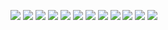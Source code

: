 ![](https://veritas-lux.github.io/emp/emp1.jpg)
![](https://veritas-lux.github.io/emp/emp2.jpg)
![](https://veritas-lux.github.io/emp/emp3.jpg)
![](https://veritas-lux.github.io/emp/emp4.jpg)
![](https://veritas-lux.github.io/emp/emp5.jpg)
![](https://veritas-lux.github.io/emp/emp6.jpg)
![](https://veritas-lux.github.io/emp/emp7.jpg)
![](https://veritas-lux.github.io/emp/emp8.jpg)
![](https://veritas-lux.github.io/emp/emp9.jpg)
![](https://veritas-lux.github.io/emp/emp10.jpg)
![](https://veritas-lux.github.io/emp/emp11.jpg)
![](https://veritas-lux.github.io/emp/emp12.jpg)
